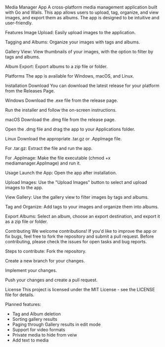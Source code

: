 Media Manager App
A cross-platform media management application built with Go and Wails. This app allows users to upload, tag, organize, and view images, and export them as albums. The app is designed to be intuitive and user-friendly.

Features
Image Upload: Easily upload images to the application.

Tagging and Albums: Organize your images with tags and albums.

Gallery View: View thumbnails of your images, with the option to filter by tags and albums.

Album Export: Export albums to a zip file or folder.

Platforms
The app is available for Windows, macOS, and Linux.

Installation
Download
You can download the latest release for your platform from the Releases Page.

Windows
Download the .exe file from the release page.

Run the installer and follow the on-screen instructions.

macOS
Download the .dmg file from the release page.

Open the .dmg file and drag the app to your Applications folder.

Linux
Download the appropriate .tar.gz or .AppImage file.

For .tar.gz: Extract the file and run the app.

For .AppImage: Make the file executable (chmod +x mediamanager.AppImage) and run it.

Usage
Launch the App: Open the app after installation.

Upload Images: Use the "Upload Images" button to select and upload images to the app.

View Gallery: Use the gallery view to filter images by tags and albums.

Tag and Organize: Add tags to your images and organize them into albums.

Export Albums: Select an album, choose an export destination, and export it as a zip file or folder.

Contributing
We welcome contributions! If you'd like to improve the app or fix bugs, feel free to fork the repository and submit a pull request. Before contributing, please check the issues for open tasks and bug reports.

Steps to contribute:
Fork the repository.

Create a new branch for your changes.

Implement your changes.

Push your changes and create a pull request.

License
This project is licensed under the MIT License - see the LICENSE file for details.

Planned features:
- Tag and Album deletion
- Sorting gallery results
- Paging through Gallery results in edit mode
- Support for video formats
- Private media to hide from veiw
- Add text to media 
